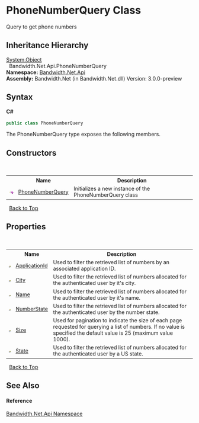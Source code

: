 ﻿# PhoneNumberQuery Class
 

Query to get phone numbers


## Inheritance Hierarchy
<a href="http://msdn2.microsoft.com/en-us/library/e5kfa45b" target="_blank">System.Object</a><br />&nbsp;&nbsp;Bandwidth.Net.Api.PhoneNumberQuery<br />
**Namespace:**&nbsp;<a href ="N_Bandwidth_Net_Api.md">Bandwidth.Net.Api</a><br />**Assembly:**&nbsp;Bandwidth.Net (in Bandwidth.Net.dll) Version: 3.0.0-preview

## Syntax

**C#**<br />
``` C#
public class PhoneNumberQuery
```

The PhoneNumberQuery type exposes the following members.


## Constructors
&nbsp;<table><tr><th></th><th>Name</th><th>Description</th></tr><tr><td>![Public method](media/pubmethod.gif "Public method")</td><td><a href ="M_Bandwidth_Net_Api_PhoneNumberQuery__ctor.md">PhoneNumberQuery</a></td><td>
Initializes a new instance of the PhoneNumberQuery class</td></tr></table>&nbsp;
<a href="#phonenumberquery-class">Back to Top</a>

## Properties
&nbsp;<table><tr><th></th><th>Name</th><th>Description</th></tr><tr><td>![Public property](media/pubproperty.gif "Public property")</td><td><a href ="P_Bandwidth_Net_Api_PhoneNumberQuery_ApplicationId.md">ApplicationId</a></td><td>
Used to filter the retrieved list of numbers by an associated application ID.</td></tr><tr><td>![Public property](media/pubproperty.gif "Public property")</td><td><a href ="P_Bandwidth_Net_Api_PhoneNumberQuery_City.md">City</a></td><td>
Used to filter the retrieved list of numbers allocated for the authenticated user by it's city.</td></tr><tr><td>![Public property](media/pubproperty.gif "Public property")</td><td><a href ="P_Bandwidth_Net_Api_PhoneNumberQuery_Name.md">Name</a></td><td>
Used to filter the retrieved list of numbers allocated for the authenticated user by it's name.</td></tr><tr><td>![Public property](media/pubproperty.gif "Public property")</td><td><a href ="P_Bandwidth_Net_Api_PhoneNumberQuery_NumberState.md">NumberState</a></td><td>
Used to filter the retrieved list of numbers allocated for the authenticated user by the number state.</td></tr><tr><td>![Public property](media/pubproperty.gif "Public property")</td><td><a href ="P_Bandwidth_Net_Api_PhoneNumberQuery_Size.md">Size</a></td><td>
Used for pagination to indicate the size of each page requested for querying a list of numbers. If no value is specified the default value is 25 (maximum value 1000).</td></tr><tr><td>![Public property](media/pubproperty.gif "Public property")</td><td><a href ="P_Bandwidth_Net_Api_PhoneNumberQuery_State.md">State</a></td><td>
Used to filter the retrieved list of numbers allocated for the authenticated user by a US state.</td></tr></table>&nbsp;
<a href="#phonenumberquery-class">Back to Top</a>

## See Also


#### Reference
<a href ="N_Bandwidth_Net_Api.md">Bandwidth.Net.Api Namespace</a><br />